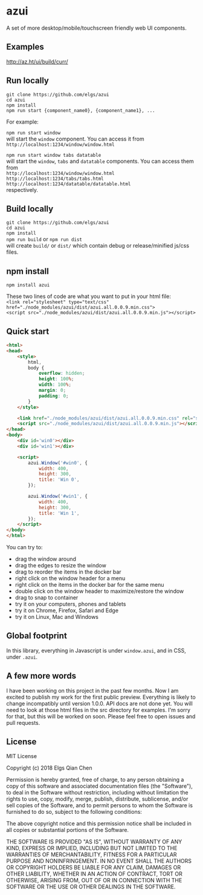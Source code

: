 # azui
A set of more desktop/mobile/touchscreen friendly web UI components.

## Examples
http://az.ht/ui/build/curr/  

## Run locally
`git clone https://github.com/elgs/azui`  
`cd azui`  
`npm install`  
`npm run start {component_name0}, {component_name1}, ...`  

For example:  

`npm run start window`  
will start the `window` component. You can access it from  
`http://localhost:1234/window/window.html`

`npm run start window tabs datatable`  
will start the `window`, `tabs` and `datatable` components. You can access them from  
`http://localhost:1234/window/window.html`  
`http://localhost:1234/tabs/tabs.html`  
`http://localhost:1234/datatable/datatable.html`  
respectively.

## Build locally
`git clone https://github.com/elgs/azui`  
`cd azui`  
`npm install`  
`npm run build` or `npm run dist`  
will create `build/` or `dist/` which contain debug or release/minified js/css files.

## npm install
`npm install azui`  

These two lines of code are what you want to put in your html file:  
`<link rel="stylesheet" type="text/css" href="./node_modules/azui/dist/azui.all.0.0.9.min.css">`  
`<script src="./node_modules/azui/dist/azui.all.0.0.9.min.js"></script>`

## Quick start
```html
<html>
<head>
    <style>
        html,
        body {
            overflow: hidden;
            height: 100%;
            width: 100%;
            margin: 0;
            padding: 0;
        }
    </style>

    <link href="./node_modules/azui/dist/azui.all.0.0.9.min.css" rel="stylesheet">
    <script src="./node_modules/azui/dist/azui.all.0.0.9.min.js"></script>
</head>
<body>
    <div id='win0'></div>
    <div id='win1'></div>

    <script>
        azui.Window('#win0', {
            width: 400,
            height: 300,
            title: 'Win 0',
        });

        azui.Window('#win1', {
            width: 400,
            height: 300,
            title: 'Win 1',
        });
    </script>
</body>
</html>
```
You can try to:  
* drag the window around
* drag the edges to resize the window
* drag to reorder the items in the docker bar
* right click on the window header for a menu
* right click on the items in the docker bar for the same menu
* double click on the window header to maximize/restore the window
* drag to snap to container
* try it on your computers, phones and tablets
* try it on Chrome, Firefox, Safari and Edge
* try it on Linux, Mac and Windows

## Global footprint
In this library, everything in Javascript is under `window.azui`, and in CSS, under `.azui`.

## A few more words
I have been working on this project in the past few months. Now I am excited to publish my work for the first public preview. Everything is likely to change incompatibly until version 1.0.0. API docs are not done yet. You will need to look at those html files in the src directory for examples. I'm sorry for that, but this will be worked on soon. Please feel free to open issues and pull requests.

## License
MIT License

Copyright (c) 2018 Elgs Qian Chen

Permission is hereby granted, free of charge, to any person obtaining a copy
of this software and associated documentation files (the "Software"), to deal
in the Software without restriction, including without limitation the rights
to use, copy, modify, merge, publish, distribute, sublicense, and/or sell
copies of the Software, and to permit persons to whom the Software is
furnished to do so, subject to the following conditions:

The above copyright notice and this permission notice shall be included in all
copies or substantial portions of the Software.

THE SOFTWARE IS PROVIDED "AS IS", WITHOUT WARRANTY OF ANY KIND, EXPRESS OR
IMPLIED, INCLUDING BUT NOT LIMITED TO THE WARRANTIES OF MERCHANTABILITY,
FITNESS FOR A PARTICULAR PURPOSE AND NONINFRINGEMENT. IN NO EVENT SHALL THE
AUTHORS OR COPYRIGHT HOLDERS BE LIABLE FOR ANY CLAIM, DAMAGES OR OTHER
LIABILITY, WHETHER IN AN ACTION OF CONTRACT, TORT OR OTHERWISE, ARISING FROM,
OUT OF OR IN CONNECTION WITH THE SOFTWARE OR THE USE OR OTHER DEALINGS IN THE
SOFTWARE.